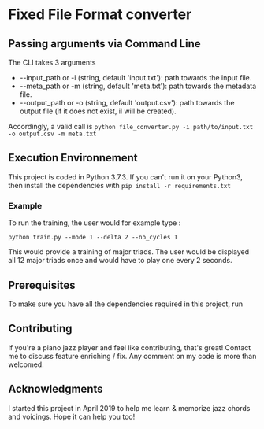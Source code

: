# Fixed File Format converter

## Passing arguments via Command Line 

The CLI takes 3 arguments
* --input_path or -i (string, default 'input.txt'): path towards the input file.
* --meta_path or -m (string, default 'meta.txt'): path towards the metadata file.
* --output_path or -o (string, default 'output.csv'): path towards the output file (if it does not exist, il will be created).

Accordingly, a valid call is ```python file_converter.py -i path/to/input.txt -o output.csv -m meta.txt```

## Execution Environnement

This project is coded in Python 3.7.3. If you can't run it on your Python3, then install the dependencies with ```pip install -r requirements.txt ```

### Example
To run the training, the user would for example type :
```
python train.py --mode 1 --delta 2 --nb_cycles 1
```
This would provide a training of major triads. The user would be displayed all 12 major triads once and would have to play one every 2 seconds.

## Prerequisites

To make sure you have all the dependencies required in this project, run



## Contributing

If you're a piano jazz player and feel like contributing, that's great! Contact me to discuss feature enriching / fix. Any comment on my code is more than welcomed.

## Acknowledgments

I started this project in April 2019 to help me learn & memorize jazz chords and voicings. Hope it can help you too!
